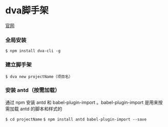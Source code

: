 # dva脚手架
[官网](https://dvajs.com/)

### 全局安装
`$ npm install dva-cli -g`

### 建立脚手架
`$ dva new projectName（项目名）`

### 安装 antd（按需加载）
通过 npm 安装 antd 和 babel-plugin-import 。babel-plugin-import 是用来按需加载 antd 的脚本和样式的

`$ cd projectName`
`$ npm install antd babel-plugin-import --save`
